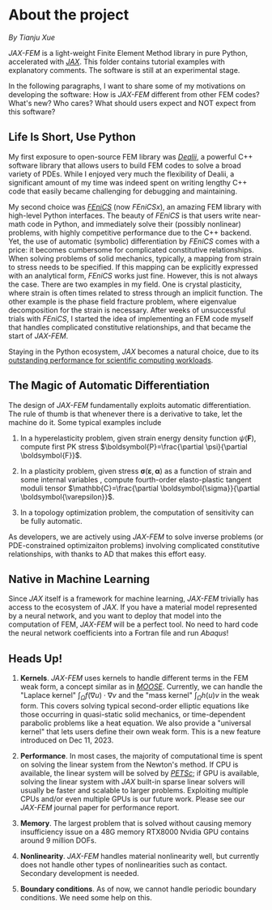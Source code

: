 # About the project

*By Tianju Xue*

_JAX-FEM_ is a light-weight Finite Element Method library in pure Python, accelerated with [_JAX_](https://github.com/google/jax). This folder contains tutorial examples with explanatory comments. The software is still at an experimental stage. 

In the following paragraphs, I want to share some of my motivations on developing the software: How is _JAX-FEM_ different from other FEM codes? What's new? Who cares? What should users expect and NOT expect from this software?

## Life Is Short, Use Python

My first exposure to open-source FEM library was [_Dealii_](https://www.dealii.org/), a powerful C++ software library that allows users to build FEM codes to solve a broad variety of PDEs. While I enjoyed very much the flexibility of Dealii, a significant amount of my time was indeed spent on writing lengthy C++ code that easily became challenging for debugging and maintaining. 

My second choice was [_FEniCS_](https://fenicsproject.org/) (now _FEniCSx_), an amazing FEM library with high-level Python interfaces. The beauty of _FEniCS_ is that users write near-math code in Python, and immediately solve their (possibly nonlinear) problems, with highly competitive performance due to the C++ backend. Yet, the use of automatic (symbolic) differentiation by _FEniCS_ comes with a price: it becomes cumbersome for complicated constitutive relationships. When solving problems of solid mechanics, typically, a mapping from strain to stress needs to be specified. If this mapping can be explicitly expressed with an analytical form, _FEniCS_ works just fine. However, this is not always the case. There are two examples in my field. One is crystal plasticity, where strain is often times related to stress through an implicit function. The other example is the phase field fracture problem, where eigenvalue decomposition for the strain is necessary. After weeks of unsuccessful trials with _FEniCS_, I started the idea of implementing an FEM code myself that handles complicated constitutive relationships, and that became the start of _JAX-FEM_. 

Staying in the Python ecosystem, _JAX_ becomes a natural choice, due to its [outstanding performance for scientific computing workloads](https://github.com/dionhaefner/pyhpc-benchmarks/tree/master). 

## The Magic of Automatic Differentiation

The design of _JAX-FEM_ fundamentally exploits automatic differentiation. The rule of thumb is that whenever there is a derivative to take, let the machine do it. Some typical examples include

1. In a hyperelasticity problem, given strain energy density function $\psi(\boldsymbol F)$, compute first PK stress $\boldsymbol{P}=\frac{\partial \psi}{\partial \boldsymbol{F}}$. 

2. In a plasticity problem, given stress $\boldsymbol{\sigma} (\boldsymbol{\varepsilon}, \boldsymbol{\alpha})$ as a function of strain and some internal variables , compute fourth-order elasto-plastic tangent moduli tensor $\mathbb{C}=\frac{\partial \boldsymbol{\sigma}}{\partial \boldsymbol{\varepsilon}}$.
3. In a topology optimization problem, the computation of sensitivity can be fully automatic.

As developers, we are actively using _JAX-FEM_ to solve inverse problems (or PDE-constrained optimizaiton problems) involving complicated constitutive relationships, with thanks to AD that makes this effort easy.

## Native in Machine Learning 

Since _JAX_ itself is a framework for machine learning, _JAX-FEM_ trivially has access to the ecosystem of _JAX_. If you have a material model represented by a neural network, and you want to deploy that model into the computation of FEM, _JAX-FEM_ will be a perfect tool. No need to hard code the neural network coefficients into a Fortran file and run _Abaqus_!

## Heads Up! 

1. **Kernels**. _JAX-FEM_ uses kernels to handle different terms in the FEM weak form, a concept similar as in [_MOOSE_](https://mooseframework.inl.gov/syntax/Kernels/). Currently, we can handle the "Laplace kernel" $\int_{\Omega} f(\nabla u)\cdot \nabla v$ and the "mass kernel" $\int_{\Omega}h(u)v$ in the weak form. This covers solving typical second-order elliptic equations like those occurring in quasi-static solid mechanics, or time-dependent parabolic problems like a heat equation. We also provide a "universal kernel" that lets users define their own weak form. This is a new feature introduced on Dec 11, 2023.

2. **Performance**. In most cases, the majority of computational time is spent on solving the linear system from the Newton's method. If CPU is available, the linear system will be solved by [_PETSc_](https://petsc.org/release/); if GPU is available, solving the linear system with _JAX_ built-in sparse linear solvers will usually be faster and scalable to larger problems. Exploiting multiple CPUs and/or even multiple GPUs is our future work. Please see our _JAX-FEM_ journal paper for performance report.

3. **Memory**. The largest problem that is solved without causing memory insufficiency issue on a 48G memory RTX8000 Nvidia GPU contains around 9 million DOFs. 

4. **Nonlinearity**. _JAX-FEM_ handles material nonlinearity well, but currently does not handle other types of nonlinearities such as contact. Secondary development is needed.

5. **Boundary conditions**. As of now, we cannot handle periodic boundary conditions. We need some help on this.